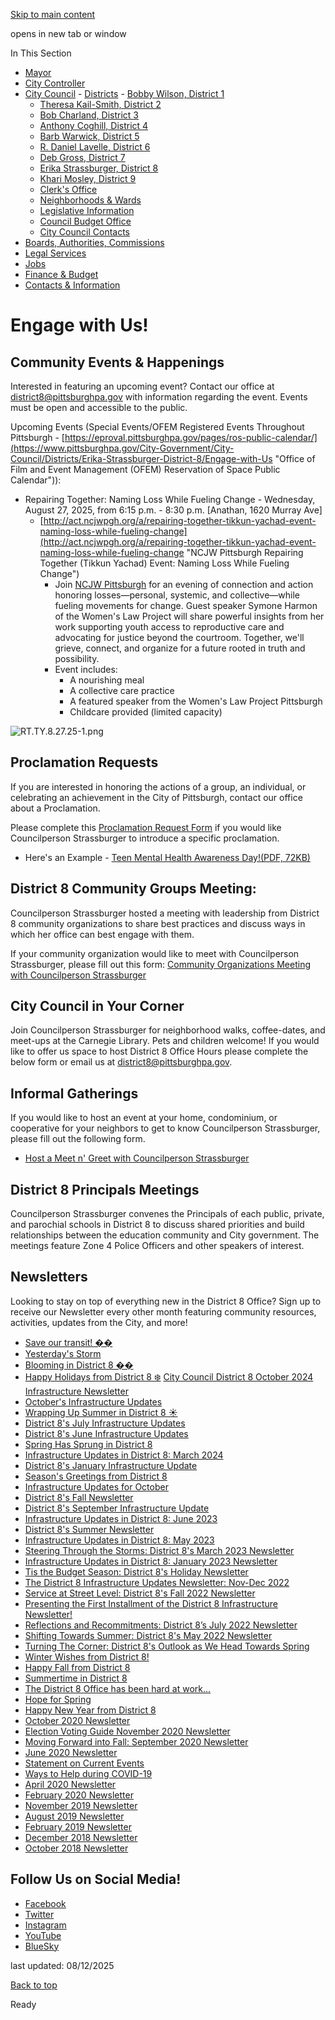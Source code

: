[Skip to main content](https://www.pittsburghpa.gov/City-Government/City-Council/Districts/Erika-Strassburger-District-8/Engage-with-Us#main-content)

opens in new tab or window

In This Section

- [Mayor](https://www.pittsburghpa.gov/City-Government/Mayor)
- [City Controller](https://www.pittsburghpa.gov/City-Government/City-Controllers-Office)
- [City Council](https://www.pittsburghpa.gov/City-Government/City-Council)  - [Districts](https://www.pittsburghpa.gov/City-Government/City-Council/Districts)    - [Bobby Wilson, District 1](https://www.pittsburghpa.gov/City-Government/City-Council/Districts/Bobby-Wilson-District-1)
    - [Theresa Kail-Smith, District 2](https://www.pittsburghpa.gov/City-Government/City-Council/Districts/Theresa-Kail-Smith-District-2)
    - [Bob Charland, District 3](https://www.pittsburghpa.gov/City-Government/City-Council/Districts/Bob-Charland-District-3)
    - [Anthony Coghill, District 4](https://www.pittsburghpa.gov/City-Government/City-Council/Districts/Anthony-Coghill-District-4)
    - [Barb Warwick, District 5](https://www.pittsburghpa.gov/City-Government/City-Council/Districts/Barb-Warwick-District-5)
    - [R. Daniel Lavelle, District 6](https://www.pittsburghpa.gov/City-Government/City-Council/Districts/R.-Daniel-Lavelle-District-6)
    - [Deb Gross, District 7](https://www.pittsburghpa.gov/City-Government/City-Council/Districts/Deb-Gross-District-7)
    - [Erika Strassburger, District 8](https://www.pittsburghpa.gov/City-Government/City-Council/Districts/Erika-Strassburger-District-8)
    - [Khari Mosley, District 9](https://www.pittsburghpa.gov/City-Government/City-Council/Districts/Khari-Mosley-District-9)
  - [Clerk's Office](https://www.pittsburghpa.gov/City-Government/City-Council/Clerks-Office)
  - [Neighborhoods & Wards](https://www.pittsburghpa.gov/City-Government/City-Council/Neighborhoods-Wards)
  - [Legislative Information](https://www.pittsburghpa.gov/City-Government/City-Council/Legislative-Information)
  - [Council Budget Office](https://www.pittsburghpa.gov/City-Government/City-Council/Council-Budget-Office)
  - [City Council Contacts](https://www.pittsburghpa.gov/City-Government/City-Council/Council-Contacts)
- [Boards, Authorities, Commissions](https://www.pittsburghpa.gov/City-Government/Boards-Authorities-Commissions)
- [Legal Services](https://www.pittsburghpa.gov/City-Government/Legal-Services)
- [Jobs](https://www.pittsburghpa.gov/City-Government/Jobs)
- [Finance & Budget](https://www.pittsburghpa.gov/City-Government/Finance-Budget)
- [Contacts & Information](https://www.pittsburghpa.gov/City-Government/Contacts-Information)

# Engage with Us!

## Community Events & Happenings

Interested in featuring an upcoming event? Contact our office at [district8@pittsburghpa.gov](https://www.pittsburghpa.gov/district8@pittsburghpa.gov "Please email district8@pittsburghpa.gov if you would like your event to be featured on our site (event must be open to the public). ") with information regarding the event. Events must be open and accessible to the public.

Upcoming Events (Special Events/OFEM Registered Events Throughout Pittsburgh - [https://eproval.pittsburghpa.gov/pages/ros-public-calendar/](https://www.pittsburghpa.gov/City-Government/City-Council/Districts/Erika-Strassburger-District-8/Engage-with-Us "Office of Film and Event Management (OFEM) Reservation of Space Public Calendar")):

- Repairing Together: Naming Loss While Fueling Change - Wednesday, August 27, 2025, from 6:15 p.m. - 8:30 p.m. \[Anathan, 1620 Murray Ave\]
  - [http://act.ncjwpgh.org/a/repairing-together-tikkun-yachad-event-naming-loss-while-fueling-change](http://act.ncjwpgh.org/a/repairing-together-tikkun-yachad-event-naming-loss-while-fueling-change "NCJW Pittsburgh Repairing Together (Tikkun Yachad) Event: Naming Loss While Fueling Change")
    - Join [NCJW Pittsburgh](https://act.ncjwpgh.org/a/repairing-together-tikkun-yachad-event-naming-loss-while-fueling-change "NCJW Pittsburgh Repairing Together (Tikkun Yachad) Event: Naming Loss While Fueling Change") for an evening of connection and action honoring losses—personal, systemic, and collective—while fueling movements for change. Guest speaker Symone Harmon of the Women's Law Project will share powerful insights from her work supporting youth access to reproductive care and advocating for justice beyond the courtroom. Together, we'll grieve, connect, and organize for a future rooted in truth and possibility.
    - Event includes:
      - A nourishing meal
      - A collective care practice
      - A featured speaker from the Women's Law Project Pittsburgh
      - Childcare provided (limited capacity)

![RT.TY.8.27.25-1.png](https://www.pittsburghpa.gov/files/content/city/v/12/city-government/city-council/districts/erika-strassburger-district-8/engage-with-us/rt.ty.8.27.25-1.png?w=1700&h=2200)

## Proclamation Requests

If you are interested in honoring the actions of a group, an individual, or celebrating an achievement in the City of Pittsburgh, contact our office about a Proclamation.

Please complete this [Proclamation Request Form](https://forms.office.com/pages/responsepage.aspx?id=F3n09QTJaEORINMnzxdVkV2JCyzDiY5Os1p1MFyJuilUNkJUUlRDN1FDMks0Q0s2RzJBRjJXNFBWNC4u) if you would like Councilperson Strassburger to introduce a specific proclamation.

- Here's an Example - [Teen Mental Health Awareness Day!(PDF, 72KB)](https://www.pittsburghpa.gov/files/assets/city/v/1/city-council/documents/14394_proclamation__teen_mental_health_day.pdf)

## District 8 Community Groups Meeting:

Councilperson Strassburger hosted a meeting with leadership from District 8 community organizations to share best practices and discuss ways in which her office can best engage with them.

If your community organization would like to meet with Councilperson Strassburger, please fill out this form: [Community Organizations Meeting with Councilperson Strassburger](https://forms.office.com/g/b16KJfDKeT)

## City Council in Your Corner

Join Councilperson Strassburger for neighborhood walks, coffee-dates, and meet-ups at the Carnegie Library. Pets and children welcome! If you would like to offer us space to host District 8 Office Hours please complete the below form or email us at [district8@pittsburghpa.gov](mailto:district8@pittsburghpa.gov).

## Informal Gatherings

If you would like to host an event at your home, condominium, or cooperative for your neighbors to get to know Councilperson Strassburger, please fill out the following form.

- [Host a Meet n' Greet with Councilperson Strassburger](https://forms.office.com/g/r0G4JYbKuM)

## District 8 Principals Meetings

Councilperson Strassburger convenes the Principals of each public, private, and parochial schools in District 8 to discuss shared priorities and build relationships between the education community and City government. The meetings feature Zone 4 Police Officers and other speakers of interest.

## Newsletters

Looking to stay on top of everything new in the District 8 Office? Sign up to receive our Newsletter every other month featuring community resources, activities, updates from the City, and more!

- [Save our transit! ��](http://eepurl.com/jdI16s "City Council District 8 Call for Public Transit Funding (Pittsburgh Regional Transit [PRT] Funding Uncertainty) May 2025")
- [Yesterday's Storm](http://eepurl.com/jdKAnE "City Council District 8 April 2025 Storm ")
- [Blooming in District 8 ��](http://eepurl.com/i_lFQU "City Council District 8 April 2025 Newsletter")
- [Happy Holidays from District 8 ❄️](http://eepurl.com/i4uI_k "City Council District 8 December 2025 Newsletter") [City Council District 8 October 2024 Infrastructure Newsletter](http://eepurl.com/i02X4I "City Council District 8 October 2024 Infrastructure Newsletter")
- [October's Infrastructure Updates](http://eepurl.com/i02X4I "City Council District 8 October 2024 Infrastructure Newsletter")
- [Wrapping Up Summer in District 8 ☀️](http://eepurl.com/iS5TjA "City Council District 8 September 2024 Newsletter")
- [District 8's July Infrastructure Updates](http://eepurl.com/iSCfto "City Council District 8 July 2024 Infrastructure Newsletter")
- [District 8's June Infrastructure Updates](http://eepurl.com/iNQIYM "City Council District 8 June 2024 Infrastructure Newsletter")
- [Spring Has Sprung in District 8](https://eepurl.com/iLwWLw)
- [Infrastructure Updates in District 8: March 2024](https://eepurl.com/iKxwlE)
- [District 8's January Infrastructure Update](https://eepurl.com/iHtpbA)
- [Season's Greetings from District 8](https://eepurl.com/iD3RBw)
- [Infrastructure Updates for October](https://eepurl.com/iA6JYg)
- [District 8's Fall Newsletter](https://eepurl.com/iyPFmU)
- [District 8's September Infrastructure Update](https://eepurl.com/ivg4h6)
- [Infrastructure Updates in District 8: June 2023](https://eepurl.com/isLq16)
- [District 8's Summer Newsletter](https://eepurl.com/ioX0Uw)
- [Infrastructure Updates in District 8: May 2023](https://eepurl.com/ilmnf9)
- [Steering Through the Storms: District 8's March 2023 Newsletter](https://eepurl.com/ilgwVH)
- [Infrastructure Updates in District 8: January 2023 Newsletter](https://eepurl.com/ii7WU9)
- [Tis the Budget Season: District 8's Holiday Newsletter](https://mailchi.mp/971f2bd2ffca/tis-the-budget-season-district-8s-holiday-newsletter)
- [The District 8 Infrastructure Updates Newsletter: Nov-Dec 2022](https://mailchi.mp/79289eeb9daa/infrastructure-updates-in-district-8-nov-dec-2022)
- [Service at Street Level: District 8's Fall 2022 Newsletter](https://mailchi.mp/8086879e0ba5/service-at-street-level-district-8s-fall-newsletter?e=f2577756ab)
- [Presenting the First Installment of the District 8 Infrastructure Newsletter!](https://mailchi.mp/d3c010f49dc4/presenting-the-first-installment-of-the-district-8-infrastructure-newsletter)
- [Reflections and Recommitments: District 8’s July 2022 Newsletter](https://us19.campaign-archive.com/?u=7d60598fada11b8b86c8ad8c6&id=c01faf3af8)
- [Shifting Towards Summer: District 8's May 2022 Newsletter](https://mailchi.mp/0a61212835f8/shifting-towards-summer-district-8s-may-2022-newsletter)
- [Turning The Corner: District 8's Outlook as We Head Towards Spring](https://mailchi.mp/ad6aef853e55/city-council-district-9-march-2022-newsletter-14200153)
- [Winter Wishes from District 8!](https://eepurl.com/hPrW95)
- [Happy Fall from District 8](https://eepurl.com/hIfekf)
- [Summertime in District 8](https://eepurl.com/hCA73f)
- [The District 8 Office has been hard at work...](https://eepurl.com/hwoEav)
- [Hope for Spring](https://us19.campaign-archive.com/?u=7d60598fada11b8b86c8ad8c6&id=a8370d23b9)
- [Happy New Year from District 8](https://us19.campaign-archive.com/?u=7d60598fada11b8b86c8ad8c6&id=a98ee3f51d)
- [October 2020 Newsletter](https://us19.campaign-archive.com/?u=7d60598fada11b8b86c8ad8c6&id=f80fa6268f)
- [Election Voting Guide November 2020 Newsletter](https://us19.campaign-archive.com/?u=7d60598fada11b8b86c8ad8c6&id=6b81ac47e9)
- [Moving Forward into Fall: September 2020 Newsletter](https://us19.campaign-archive.com/?u=7d60598fada11b8b86c8ad8c6&id=1cf310829e)
- [June 2020 Newsletter](https://us19.campaign-archive.com/?u=7d60598fada11b8b86c8ad8c6&id=9281ce1ab1)
- [Statement on Current Events](https://us19.campaign-archive.com/?u=7d60598fada11b8b86c8ad8c6&id=0df67bec08)
- [Ways to Help during COVID-19](https://us19.campaign-archive.com/?u=7d60598fada11b8b86c8ad8c6&id=fda43fb1f2)
- [April 2020 Newsletter](https://mailchi.mp/62ae345bcde0/city-council-district-8-april-2020-newsletter)
- [February 2020 Newsletter](https://eepurl.com/gRVpUT)
- [November 2019 Newsletter](https://eepurl.com/gIYhnL)
- [August 2019 Newsletter](https://eepurl.com/gz4Ypj "City Council District 8 August 2019 Newsletter")
- [February 2019 Newsletter](https://eepurl.com/geZD15 "City Council District 8 February 2019 Newsletter")
- [December 2018 Newsletter](https://eepurl.com/gaOdIr "City Council District 8 December 2018 Newsletter")
- [October 2018 Newsletter](https://eepurl.com/dIe1q1 "City Council District 8 October 2018 Newsletter")

## Follow Us on Social Media!

- [Facebook](https://www.facebook.com/PGHDistrict8/ "https://www.facebook.com/PGHDistrict8/")
- [Twitter](https://twitter.com/PGHDistrict8 "https://twitter.com/PGHDistrict8")
- [Instagram](https://www.instagram.com/pghdistrict8/ "https://www.instagram.com/pghdistrict8/")
- [YouTube](https://www.youtube.com/channel/UC250HcQx_7BUBNxZVBBQ7ig "https://www.youtube.com/channel/UC250HcQx_7BUBNxZVBBQ7ig")
- [BlueSky](https://bsky.app/profile/did:plc:unklzyoka2jvzq4ml56ufhod "https://bsky.app/profile/did:plc:unklzyoka2jvzq4ml56ufhod")

last updated: 08/12/2025

[Back to top](https://www.pittsburghpa.gov/City-Government/City-Council/Districts/Erika-Strassburger-District-8/Engage-with-Us#body-top)

Ready
